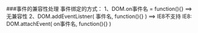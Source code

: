 ###事件的兼容性处理
    事件绑定的方式：
    1、DOM.on事件名 = function(){} ==> 无兼容性
    2、DOM.addEventListner( 事件名, function(){} ) ==> IE8不支持
       IE8: DOM.attachEvent( on事件名, function(){} )

    

    


    